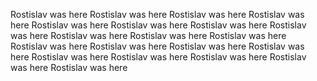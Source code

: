 Rostislav was here
Rostislav was here
Rostislav was here
Rostislav was here
Rostislav was here
Rostislav was here
Rostislav was here
Rostislav was here
Rostislav was here
Rostislav was here
Rostislav was here
Rostislav was here
Rostislav was here
Rostislav was here
Rostislav was here
Rostislav was here
Rostislav was here
Rostislav was here
Rostislav was here
Rostislav was here

